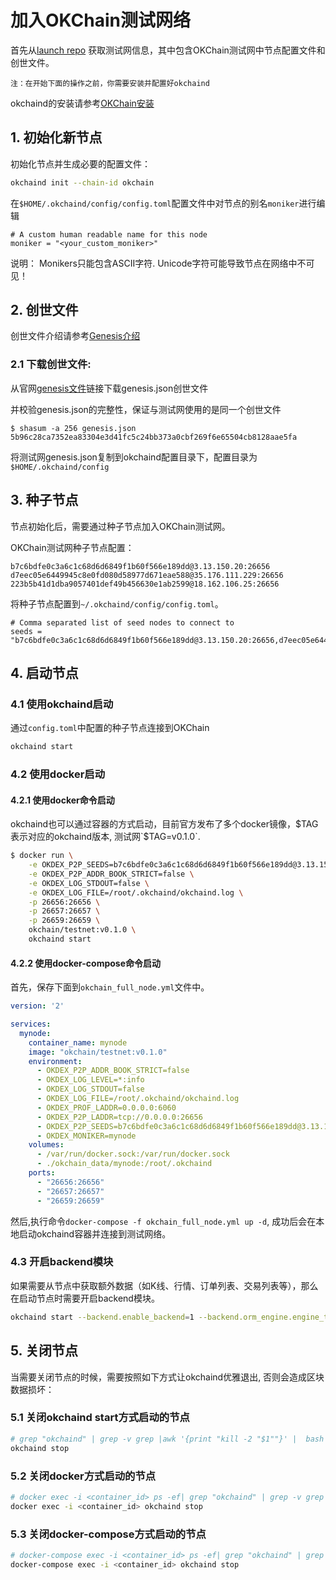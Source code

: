 
# 加入OKChain测试网络

首先从[launch repo](http://gitlab.okcoin-inc.com/dex/launch) 获取测试网信息，其中包含OKChain测试网中节点配置文件和创世文件。
```
注：在开始下面的操作之前，你需要安装并配置好okchaind
```
okchaind的安装请参考[OKChain安装](install.html##OKChain安装)

## 1. 初始化新节点

初始化节点并生成必要的配置文件：
```bash
okchaind init --chain-id okchain 
```

在`$HOME/.okchaind/config/config.toml`配置文件中对节点的别名`moniker`进行编辑
```
# A custom human readable name for this node
moniker = "<your_custom_moniker>"
```
说明：
Monikers只能包含ASCII字符. Unicode字符可能导致节点在网络中不可见！


## 2. 创世文件

创世文件介绍请参考[Genesis介绍](genesis.md)

### 2.1 下载创世文件:

从官网[genesis文件](http://gitlab.okcoin-inc.com/dex/launch/blob/testnet01/genesis.json)链接下载genesis.json创世文件

并校验genesis.json的完整性，保证与测试网使用的是同一个创世文件
```
$ shasum -a 256 genesis.json
5b96c28ca7352ea83304e3d41fc5c24bb373a0cbf269f6e65504cb8128aae5fa
```
将测试网genesis.json复制到okchaind配置目录下，配置目录为`$HOME/.okchaind/config`

## 3. 种子节点

节点初始化后，需要通过种子节点加入OKChain测试网。

OKChain测试网种子节点配置：
```
b7c6bdfe0c3a6c1c68d6d6849f1b60f566e189dd@3.13.150.20:26656
d7eec05e6449945c8e0fd080d58977d671eae588@35.176.111.229:26656
223b5b41d1dba9057401def49b456630e1ab2599@18.162.106.25:26656
```
将种子节点配置到`~/.okchaind/config/config.toml`。
```
# Comma separated list of seed nodes to connect to
seeds = "b7c6bdfe0c3a6c1c68d6d6849f1b60f566e189dd@3.13.150.20:26656,d7eec05e6449945c8e0fd080d58977d671eae588@35.176.111.229:26656,223b5b41d1dba9057401def49b456630e1ab2599@18.162.106.25:26656"

```

## 4. 启动节点

### 4.1 使用okchaind启动

通过`config.toml`中配置的种子节点连接到OKChain
```bash
okchaind start 
```


### 4.2 使用docker启动

#### 4.2.1 使用docker命令启动

okchaind也可以通过容器的方式启动，目前官方发布了多个docker镜像，$TAG表示对应的okchaind版本, 测试网`$TAG=v0.1.0`.
```bash
$ docker run \
    -e OKDEX_P2P_SEEDS=b7c6bdfe0c3a6c1c68d6d6849f1b60f566e189dd@3.13.150.20:26656,d7eec05e6449945c8e0fd080d58977d671eae588@35.176.111.229:26656,223b5b41d1dba9057401def49b456630e1ab2599@18.162.106.25:26656 \
    -e OKDEX_P2P_ADDR_BOOK_STRICT=false \
    -e OKDEX_LOG_STDOUT=false \
    -e OKDEX_LOG_FILE=/root/.okchaind/okchaind.log \
    -p 26656:26656 \
    -p 26657:26657 \
    -p 26659:26659 \
    okchain/testnet:v0.1.0 \
    okchaind start
```
#### 4.2.2 使用docker-compose命令启动

首先，保存下面到`okchain_full_node.yml`文件中。
```yml
version: '2'

services:
  mynode:
    container_name: mynode
    image: "okchain/testnet:v0.1.0"
    environment:
      - OKDEX_P2P_ADDR_BOOK_STRICT=false
      - OKDEX_LOG_LEVEL=*:info
      - OKDEX_LOG_STDOUT=false
      - OKDEX_LOG_FILE=/root/.okchaind/okchaind.log
      - OKDEX_PROF_LADDR=0.0.0.0:6060
      - OKDEX_P2P_LADDR=tcp://0.0.0.0:26656
      - OKDEX_P2P_SEEDS=b7c6bdfe0c3a6c1c68d6d6849f1b60f566e189dd@3.13.150.20:26656,d7eec05e6449945c8e0fd080d58977d671eae588@35.176.111.229:26656,223b5b41d1dba9057401def49b456630e1ab2599@18.162.106.25:26656
      - OKDEX_MONIKER=mynode
    volumes:
      - /var/run/docker.sock:/var/run/docker.sock
      - ./okchain_data/mynode:/root/.okchaind
    ports:
      - "26656:26656"
      - "26657:26657"
      - "26659:26659"
```
然后,执行命令`docker-compose -f okchain_full_node.yml up -d`, 成功后会在本地启动okchaind容器并连接到测试网络。


### 4.3 开启backend模块

如果需要从节点中获取额外数据（如K线、行情、订单列表、交易列表等），那么在启动节点时需要开启backend模块。
```bash
okchaind start --backend.enable_backend=1 --backend.orm_engine.engine_type=sqlite3 --backend.orm_engine.connect_str=$db_filepath
```

## 5. 关闭节点

当需要关闭节点的时候，需要按照如下方式让okchaind优雅退出, 否则会造成区块数据损坏：

### 5.1 关闭okchaind start方式启动的节点

```bash
# grep "okchaind" | grep -v grep |awk '{print "kill -2 "$1""}' |  bash
okchaind stop
```

### 5.2 关闭docker方式启动的节点

```bash
# docker exec -i <container_id> ps -ef| grep "okchaind" | grep -v grep |awk '{print "kill -2 "$1""}' | docker exec -i <container_id> /bin/bash
docker exec -i <container_id> okchaind stop
```

### 5.3 关闭docker-compose方式启动的节点

```bash
# docker-compose exec -i <container_id> ps -ef| grep "okchaind" | grep -v grep |awk '{print "kill -2 "$1""}' | docker-compose exec -i <container_id> /bin/bash
docker-compose exec -i <container_id> okchaind stop
```
